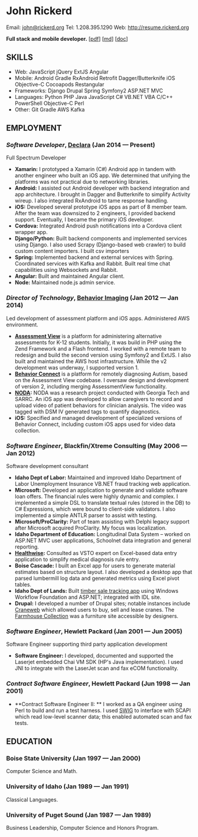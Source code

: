 John Rickerd
============
Email: john@rickerd.org
Tel: 1.208.395.1290
Web: http://resume.rickerd.org

**Full stack and mobile developer.**   [[pdf](http://resume.rickerd.org/resume.pdf)] [[md](http://resume.rickerd.org/resume.md)] [[doc](http://resume.rickerd.org/resume.doc)]

## SKILLS

  - Web: JavaScript jQuery ExtJS Angular 
  - Mobile: Android Gradle RxAndroid Retrofit Dagger/Butterknife iOS Objective-C Cocoapods Restangular 
  - Frameworks: Django Drupal Spring Symfony2 ASP.NET MVC 
  - Languages: Python PHP Java JavaScript C# VB.NET VBA C/C++ PowerShell Objective-C Perl 
  - Other: Git Gradle AWS Kafka 

## EMPLOYMENT

### *Software Developer*, [Declara](https://corp.declara.com) (Jan 2014 — Present)

Full Spectrum Developer
  - **Xamarin:** I prototyped a Xamarin (C#) Android app in tandem with another engineer who built an iOS app. We determined that unifying the platforms was not practical due to networking libraries.
  - **Android:** I assisted out Android developer with backend integration and app architecture. I brought in Dagger and Butterknife to simplify Activity wireup. I also integrated RxAndroid to tame response handling.
  - **iOS:** Developed several prototype iOS apps as part of 8 member team. After the team was downsized to 2 engineers, I provided backend support. Eventually, I became the primary iOS developer.
  - **Cordova:** Integrated Android push notifications into a Cordova client wrapper app.
  - **Django/Python:** Built backend components and implemented services using Django. I also used Scrapy (Django-based web crawler) to build custom content importers. I built csv importers 
  - **Spring:** Implemented backend and external services with Spring. Coordinated services with Kafka and Rabbit. Built real time chat capabilities using Websockets and Rabbit.
  - **Angular:** Built and maintained Angular client.
  - **Node:** Maintained node.js admin service.

### *Director of Technology*, [Behavior Imaging](https://behaviorimaging.com/) (Jan 2012 — Jan 2014)

Led development of assessment platform and iOS apps. Administered AWS environment.
  - **[Assessment View](https://behaviorimaging.com/products/assessment-view/)** is a platform for administering alternative assessments for K-12 students. Initially, it was build in PHP using the Zend Framework and a Flash frontend. I worked with a remote team to redesign and build the second version using Symfony2 and ExtJS. I also built and maintained the AWS host infrastructure. While the v2 development was underway, I supported version 1.
  - **[Behavior Connect](https://behaviorimaging.com/products/behavior-connect/)** is a platform for remotely diagnosing Autism, based on the Assessment View codebase. I oversaw design and development of version 2, including merging AssessmentView functionality.
  - **[NODA](https://behaviorimaging.com/noda/):** NODA was a research project conducted with Georgia Tech and SARRC. An iOS app was developed to allow caregivers to record and upload video of patient behaviors for clinician analysis. The video was tagged with DSM IV generated tags to quantify diagnostics.
  - **iOS:** Specified and managed development of specialized versions of Behavior Connect, including custom iOS apps used for video data collection.

### *Software Engineer*, Blackfin/Xtreme Consulting (May 2006 — Jan 2012)

Software development consultant
  - **Idaho Dept of Labor:** Maintained and improved Idaho Department of Labor Unemployment Insurance VB.NET fraud tracking web application.
  - **Microsoft:** Developed an application to generate and validate software loan offers. The financial rules were highly dynamic and complex. I implemented a simple DSL to translate textual rules (stored in the DB) to C# Expressions, which were bound to client-side validators. I also implemented a simple ANTLR parser to assist with testing.
  - **Microsoft/ProClarity:** Part of team assisting with Delphi legacy support after Microsoft acquired ProClarity. My focus was localization.
  - **Idaho Department of Education:** Longitudinal Data System – worked on ASP.NET MVC user applications, Schoolnet data integration and general reporting.
  - **[Healthwise](http://www.healthwise.org):** Consulted as VSTO expert on Excel-based data entry application to simplify medical diagnosis rule entry.
  - **Boise Cascade:** I built an Excel app for users to generate material estimates based on structure layout. I also developed a desktop app that parsed lumbermill log data and generated metrics using Excel pivot tables.
  - **Idaho Dept of Lands:** Built [timber sale tracking app](http://web.idl.idaho.gov/timbersale/Search.aspx) using Windows Workflow Foundation and ASP.NET; integrated with IDL site.
  - **Drupal:** I developed a number of Drupal sites; notable instances include [Craneweb](https://craneweb.com) which allowed users to buy, sell and lease cranes. The [Farmhouse Collection](https://www.farmhousecollection.com) was a furniture site accessible by designers.

### *Software Engineer*, Hewlett Packard (Jan 2001 — Jun 2005)

Software Engineer supporting third party application development
  - **Software Engineer:** I developed, documented and supported the Laserjet embedded Chai VM SDK (HP's Java implementation). I used JNI to integrate with the LaserJet scan and fax eCOM functionality.

### *Contract Software Engineer*, Hewlett Packard (Jun 1998 — Jan 2001)


  - **Contract Software Engineer II: ** I worked as a QA engineer using Perl to build and run a test harness. I used [SWIG](http://www.swig.org/) to interface with SCAPI which read low-level scanner data; this enabled automated scan and fax tests.




## EDUCATION

### Boise State University (Jan 1997 — Jan 2000)

Computer Science and Math.


### University of Idaho (Jan 1989 — Jan 1991)

Classical Languages.


### University of Puget Sound (Jan 1987 — Jan 1989)

Business Leadership, Computer Science and Honors Program.












